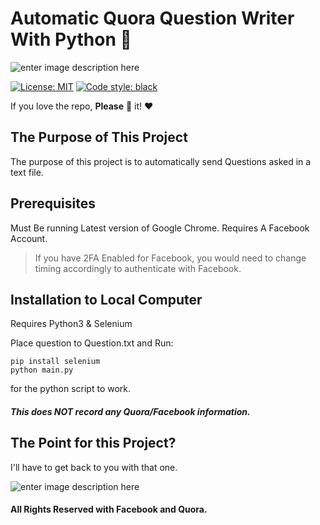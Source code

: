 
# Automatic Quora Question Writer With Python 🐍
![enter image description here](https://cdn.dribbble.com/users/445066/screenshots/3765376/quora-app-dark-ui---ask-a-question.gif)

[![License: MIT](https://img.shields.io/badge/License-MIT-blue.svg)](https://kfchinese.mit-license.org/)
<a href="https://github.com/psf/black"><img alt="Code style: black" src="https://img.shields.io/badge/code%20style-black-000000.svg"></a>

If you love the repo, **Please** :star2: it!  :heart:

## The Purpose of This Project
The purpose of this project is to automatically send Questions asked in a text file. 

## Prerequisites
Must Be running Latest version of Google Chrome. 
Requires A Facebook Account.
> If you have 2FA Enabled for Facebook, you would need to change timing accordingly to authenticate with Facebook.

## Installation to Local Computer

Requires Python3 & Selenium

Place question to Question.txt
and
Run:

    pip install selenium
    python main.py
    
 for the python script to work.

#### *This does NOT record any Quora/Facebook information.*

## The Point for this Project?

I'll have to get back to you with that one.

![enter image description here](https://media.giphy.com/media/13jghlUIB6FHZm/giphy.gif)

#### All Rights Reserved with Facebook and Quora.
